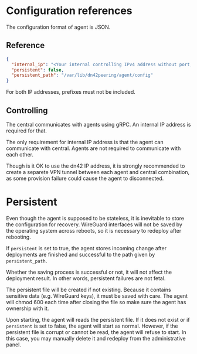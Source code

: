 # Configuration references

The configuration format of agent is JSON.

## Reference

```json
{
  "internal_ip": "<Your internal controlling IPv4 address without port, see below # Controlling>",
  "persistent": false,
  "persistent_path": "/var/lib/dn42peering/agent/config"
}
```

For both IP addresses, prefixes must not be included.

## Controlling

The central communicates with agents using gRPC. An internal IP address is required for that.

The only requirement for internal IP address is that the agent can communicate with central. Agents are not required to communicate with each other.

Though is it OK to use the dn42 IP address, it is strongly recommended to create a separete VPN tunnel between each agent and central combination, as some provision failure could cause the agent to disconnected.

# Persistent

Even though the agent is supposed to be stateless, it is inevitable to store the configuration for recovery. WireGuard interfaces will not be saved by the operating system across reboots, so
it is necessary to redeploy after rebooting.

If `persistent` is set to true, the agent stores incoming change after deployments are finished and successful to the path given by `persistent_path`.

Whether the saving process is successful or not, it will not affect the deployment result. In other words, persistent failures are not fetal.

The persistent file will be created if not existing. Because it contains sensitive data (e.g. WireGuard keys), it must be saved with care. The agent will chmod 600 each time after closing the file so make sure the agent has ownership with it.

Upon starting, the agent will reads the persistent file. If it does not exist or if `persistent` is set to false, the agent will start as normal. However, if the persistent file is corrupt or cannot be read, the agent will refuse to start. In this case, you may manually delete it and redeploy from the administrative panel.